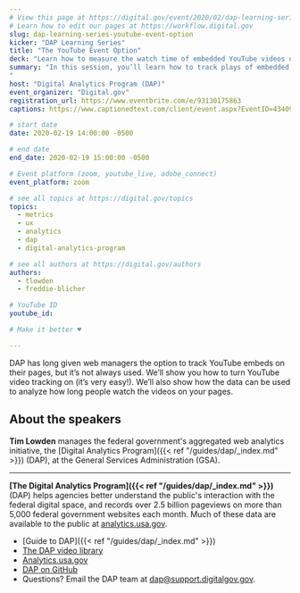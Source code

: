 ```yaml
---
# View this page at https://digital.gov/event/2020/02/dap-learning-series-youtube-event-option
# Learn how to edit our pages at https://workflow.digital.gov
slug: dap-learning-series-youtube-event-option
kicker: "DAP Learning Series"
title: "The YouTube Event Option"
deck: "Learn how to measure the watch time of embedded YouTube videos on your website"
summary: "In this session, you’ll learn how to track plays of embedded YouTube videos on your DAP-enabled pages, and how to create reports for analysis.
"
host: "Digital Analytics Program (DAP)"
event_organizer: "Digital.gov"
registration_url: https://www.eventbrite.com/e/93130175863
captions: https://www.captionedtext.com/client/event.aspx?EventID=4340910&CustomerID=321

# start date
date: 2020-02-19 14:00:00 -0500

# end date
end_date: 2020-02-19 15:00:00 -0500

# Event platform (zoom, youtube_live, adobe_connect)
event_platform: zoom

# see all topics at https://digital.gov/topics
topics:
  - metrics
  - ux
  - analytics
  - dap
  - digital-analytics-program

# see all authors at https://digital.gov/authors
authors:
  - tlowden
  - freddie-blicher

# YouTube ID
youtube_id:

# Make it better ♥

---
```


DAP has long given web managers the option to track YouTube embeds on their pages, but it’s not always used. We’ll show you how to turn YouTube video tracking on (it’s very easy!). We’ll also show how the data can be used to analyze how long people watch the videos on your pages.

## About the speakers

**Tim Lowden** manages the federal government's aggregated web analytics initiative, the [Digital Analytics Program]({{< ref "/guides/dap/_index.md" >}}) (DAP), at the General Services Administration (GSA).

---

**[The Digital Analytics Program]({{< ref "/guides/dap/_index.md" >}})** (DAP) helps agencies better understand the public's interaction with the federal digital space, and records over 2.5 billion pageviews on more than 5,000 federal government websites each month. Much of these data are available to the public at [analytics.usa.gov](https://analytics.usa.gov).

- [Guide to DAP]({{< ref "/guides/dap/_index.md" >}})
- [The DAP video library](https://www.youtube.com/playlist?list=PLd9b-GuOJ3nFwlyvLFUtmDpYFKezhot8P)
- [Analytics.usa.gov](https://analytics.usa.gov/)
- [DAP on GitHub](https://github.com/digital-analytics-program/gov-wide-code)
- Questions? Email the DAP team at  [dap@support.digitalgov.gov](mailto:dap@support.digitalgov.gov).
